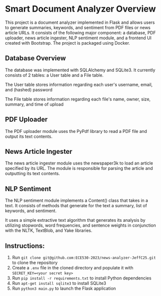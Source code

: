 # Smart Document Analyzer Overview

This project is a document analyzer implemented in Flask and allows users to generate summaries, keywords, and sentiment from PDF files or news article URLs. It consists of the following major component: a database, PDF uploader, news article ingester, NLP sentiment module, and a frontend UI created with Bootstrap. The project is packaged using Docker.

## Database Overview 

The database was implemented with SQLAlchemy and SQLite3. It currently consists of 2 tables: a User table and a File table.

The User table stores information regarding each user's username, email, and (hashed) password

The File table stores information regarding each file's name, owner, size, summary, and time of upload

## PDF Uploader

The PDF uploader module uses the PyPdf library to read a PDF file and output its text contents.

## News Article Ingester

The news article ingester module uses the newspaper3k to load an article specified by its URL. The module is responsible for parsing the article and outputting its text contents.

## NLP Sentiment

The NLP sentiment module implements a Content() class that takes in a text. It consists of methods that generate for the text a summary, list of keywords, and sentiment.

It uses a simple extractive text algorithm that generates its analysis by utilizing stopwords, word frequencies, and sentence weights in conjunction with the NLTK, TextBlob, and Yake libraries.

## Instructions:

1. Run `git clone git@github.com:ECE530-2023/news-analyzer-JeffC25.git` to clone the repository
2. Create a `.env` file in the cloned directory and populate it with `SECRET_KEY=<your secret key>`
3. Run `pip install -r requirements.txt` to install Python dependencies
4. Run `apt-get install sqlite3` to install SQLite3
5. Run `python3 main.py` to launch the Flask application
